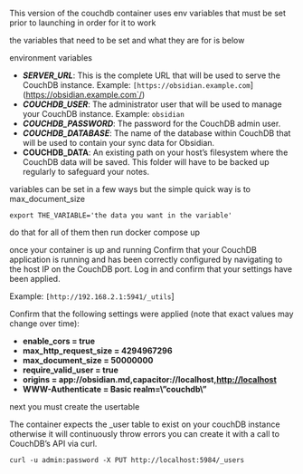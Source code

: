 This version of the couchdb container uses env variables that must be set prior to launching in order for it to work


the variables that need to be set and what they are for is below

environment variables 
- **_SERVER_URL_**: This is the complete URL that will be used to serve the CouchDB instance. Example: `[https://obsidian.example.com`](https://obsidian.example.com`/)
- **_COUCHDB_USER_**: The administrator user that will be used to manage your CouchDB instance. Example: `obsidian`
- **_COUCHDB_PASSWORD_**: The password for the CouchDB admin user.
- **_COUCHDB_DATABASE_**: The name of the database within CouchDB that will be used to contain your sync data for Obsidian.
- **COUCHDB_DATA**: An existing path on your host’s filesystem where the CouchDB data will be saved. This folder will have to be backed up regularly to safeguard your notes. 

variables can be set in a few ways but the simple quick way is to max_document_size

`export THE_VARIABLE='the data you want in the variable'`

do that for all of them then run docker compose up



once your container is up and running Confirm that your CouchDB application is running and has been correctly configured by navigating to the host IP on the CouchDB port. Log in and confirm that your settings have been applied.

Example: `[http://192.168.2.1:5941/_utils`]

Confirm that the following settings were applied (note that exact values may change over time):

- **enable_cors = true**
- **max_http_request_size = 4294967296**
- **max_document_size = 50000000**
- **require_valid_user = true**
- **origins = app://obsidian.md,capacitor://localhost,**[**http://localhost**](http://localhost%2A%2A/)
- **WWW-Authenticate = Basic realm=\”couchdb\”**


next you must create the usertable

The container expects the _user table to exist on your couchDB instance otherwise it will continuously throw errors you can create it with a call to CouchDB’s API via curl.

```# Replace "admin" and "password" with your CouchDB credentials created above  
curl -u admin:password -X PUT http://localhost:5984/_users

